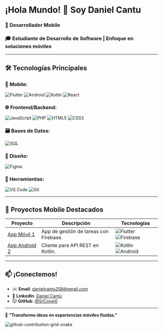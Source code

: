 # ¡Hola Mundo! 👋 Soy **Daniel Cantu**  

### 📱 **Desarrollador Mobile**  
### 🎓 Estudiante de Desarrollo de Software | Enfoque en soluciones móviles  

---

## 🛠️ **Tecnologías Principales**  

### 📱 **Mobile**:  
![Flutter](https://img.shields.io/badge/Flutter-02569B?style=flat&logo=flutter&logoColor=white) ![Android](https://img.shields.io/badge/Android-3DDC84?style=flat&logo=android&logoColor=white) ![Kotlin](https://img.shields.io/badge/Kotlin-7F52FF?style=flat&logo=kotlin&logoColor=white) ![React](https://img.shields.io/badge/-ReactNative-61DAFB?logo=react&logoColor=white&style=flat)

### 🌐 **Frontend/Backend**:  
![JavaScript](https://img.shields.io/badge/JavaScript-F7DF1E?style=flat&logo=javascript&logoColor=black) ![PHP](https://img.shields.io/badge/PHP-777BB4?style=flat&logo=php&logoColor=white) ![HTML5](https://img.shields.io/badge/HTML5-E34F26?style=flat&logo=html5&logoColor=white) ![CSS3](https://img.shields.io/badge/CSS3-1572B6?style=flat&logo=css3&logoColor=white) 

### 🗃️ **Bases de Datos**:  
![SQL](https://img.shields.io/badge/SQL-4479A1?style=flat&logo=mysql&logoColor=white)  

### 🎨 **Diseño**:  
![Figma](https://img.shields.io/badge/Figma-F24E1E?style=flat&logo=figma&logoColor=white)  

### 🔧 **Herramientas**:  
![VS Code](https://img.shields.io/badge/VS_Code-007ACC?style=flat&logo=visual-studio-code&logoColor=white) ![Git](https://img.shields.io/badge/Git-F05032?style=flat&logo=git&logoColor=white)  

---

## 📱 **Proyectos Mobile Destacados**  

| Proyecto | Descripción | Tecnologías |  
|----------|-------------|-------------|  
| [App Móvil 1](#) | App de gestión de tareas con Firebase. | ![Flutter](https://img.shields.io/badge/Flutter-02569B?style=flat&logo=flutter&logoColor=white) ![Firebase](https://img.shields.io/badge/Firebase-FFCA28?style=flat&logo=firebase&logoColor=black) |  
| [App Android 2](#) | Cliente para API REST en Kotlin. | ![Kotlin](https://img.shields.io/badge/Kotlin-7F52FF?style=flat&logo=kotlin&logoColor=white) ![Android](https://img.shields.io/badge/Android-3DDC84?style=flat&logo=android&logoColor=white) |  


---

## 📫 **¡Conectemos!**  

- ✉️ **Email**: [danielcantu258@gmail.com](mailto:danielcantu258@gmail.com)  
- 💼 **LinkedIn**: [Daniel Cantú](https://www.linkedin.com/in/danielcantu56/)  
- 🐱 **GitHub**: [@SrConej0](https://github.com/SrConej0)  

---

🌟 **"Transformo ideas en experiencias móviles fluidas."**  

![github-contribution-grid-snake](https://github.com/user-attachments/assets/612ae30c-74a4-4f73-b95b-55543bb2ae91)
